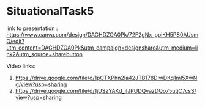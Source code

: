 # SituationalTask5

link to presentation :  https://www.canva.com/design/DAGHDZOA0Pk/72F2gNx_ppiKH5P80AUsmQ/edit?utm_content=DAGHDZOA0Pk&utm_campaign=designshare&utm_medium=link2&utm_source=sharebutton

Video links: 
1) https://drive.google.com/file/d/1pCTXPhn2Ia42JTB178DiwDKq1ml5XwNg/view?usp=sharing
2) https://drive.google.com/file/d/1jUSzYAKd_iIJPUDQvazDQo75utjC7csS/view?usp=sharing
